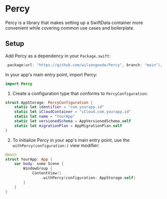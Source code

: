 # Percy

Percy is a library that makes setting up a SwiftData container more convenient while covering common use cases and boilerplate.

## Setup

Add Percy as a dependency in your `Package.swift`:
```swift
.package(url: "https://github.com/wilsongoode/Percy", branch: "main"),
```

In your app's main entry point, import Percy:
```swift
import Percy
```

1. Create a configuration type that conforms to ``PercyConfiguration``:
```swift
struct AppStorage: PercyConfiguration {
    static let identifier = "com.yourapp.id"
    static let iCloudContainer = "iCloud.com.yourapp.id"
    static let name = "YourApp"
    static let versionedSchema = AppVersionedSchema.self
    static let migrationPlan = AppMigrationPlan.self
}
```

2. To initialize Percy in your app's main entry point, use the ``withPercy(configuration:)`` view modifier:
```swift
@main
struct YourApp: App {
    var body: some Scene {
        WindowGroup {
            ContentView()
                .withPercy(configuration: AppStorage.self)
        }
    }
}
```
